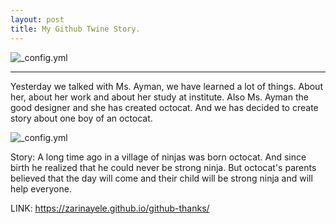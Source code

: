 ```yaml
---
layout: post
title: My Github Twine Story.
---
```



![_config.yml](https://i.ytimg.com/vi/zT1ZP3scwZE/maxresdefault.jpg)
  
 --- 
 Yesterday we talked with Ms. Ayman, we have learned a lot of things. About her, about her work and about her study at institute. Also Ms. Ayman the good designer and she has created octocat. And we has decided to create story about one boy of an octocat.
 
![_config.yml](https://jitpack.io/w/img/github-logo.png)

  Story: A long time ago in a village of ninjas was born octocat. And since birth he realized that he could never be strong ninja. But octocat's parents believed that the day will come and their child will be strong ninja and will help everyone.
  
LINK: https://zarinayele.github.io/github-thanks/


  
  
  
 

